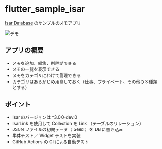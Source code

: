 # flutter_sample_isar

[Isar Database](https://pub.dev/packages/isar) のサンプルのメモアプリ

![デモ](https://user-images.githubusercontent.com/13707135/172751546-4b8b5e0a-ab36-404e-adeb-63742da841fd.gif)

## アプリの概要

- メモを追加、編集、削除ができる
- メモの一覧を表示できる
- メモをカテゴリにわけて管理できる
- カテゴリはあらかじめ用意しておく（仕事、プライベート、その他の３種類とする）

## ポイント

- Isar のバージョンは ^3.0.0-dev.0
- IsarLink を使用して Collection を Link （テーブルのリレーション）
- JSON ファイルの初期データ（ Seed ）を DB に書き込み
- 単体テスト／ Widget テストを実装
- GitHub Actions の CI による自動テスト
